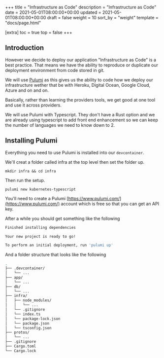 +++
title = "Infrastructure as Code"
description = "Infrastructure as Code"
date = 2021-05-01T08:00:00+00:00
updated = 2021-05-01T08:00:00+00:00
draft = false
weight = 10
sort_by = "weight"
template = "docs/page.html"

[extra]
toc = true
top = false
+++

## Introduction

However we decide to deploy our application "Infrastructure as Code" is a best practice. That means we have the ability to reproduce or duplicate our deployment environment from code stored in git. 

We will use [Pulumi](https://www.pulumi.com/) as this gives us the ability to code how we deploy our infrastructure wether that be with Heroku, Digital Ocean, Google Cloud, Azure and on and on.

Basically, rather than learning the providers tools, we get good at one tool and use it across providers.

We will use Pulumi with Typescript. They don't have a Rust option and we are already using typescript to add front end enhancement so we can keep the number of languages we need to know down to 2.

## Installing Pulumi

Everything you need to use Pulumi is installed into our `devcontainer`.

We'll creat a folder called infra at the top level then set the folder up.

```
mkdir infra && cd infra
```

Then run the setup.

```
pulumi new kubernetes-typescript
```

You'll need to create a Pulumi [https://www.pulumi.com/](https://www.pulumi.com/) account which is free so that you can get an API key.

After a while you should get something like the following

```sh
Finished installing dependencies

Your new project is ready to go! 

To perform an initial deployment, run 'pulumi up'
```

And a folder structure that looks like the following


```sh
.
├── .devcontainer/
│   └── ...
├── app/
│   └── ...
├── db/
│   └── ...
├── infra/
│   ├── node_modules/
│   │   └── ...
│   └── .gitignore
│   └── index.ts
│   └── package-lock.json
│   └── package.json
│   └── tsconfig.json
├── protos/
│   └── ...
├── .gitignore
├── Cargo.toml
└── Cargo.lock
```
